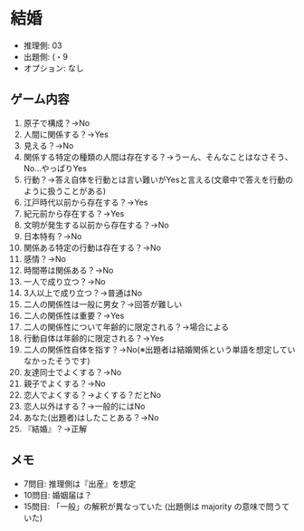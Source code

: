 # 結婚

- 推理側: 03
- 出題側: (・9
- オプション: なし

## ゲーム内容

1. 原子で構成？→No
2. 人間に関係する？→Yes
3. 見える？→No
4. 関係する特定の種類の人間は存在する？→うーん、そんなことはなさそう、No…やっぱりYes
5. 行動？→答え自体を行動とは言い難いがYesと言える(文章中で答えを行動のように扱うことがある)
6. 江戸時代以前から存在する？→Yes
7. 紀元前から存在する？→Yes
8. 文明が発生する以前から存在する？→No
9. 日本特有？→No
10. 関係ある特定の行動は存在する？→No
11. 感情？→No
12. 時間帯は関係ある？→No
13. 一人で成り立つ？→No
14. 3人以上で成り立つ？→普通はNo
15. 二人の関係性は一般に男女？→回答が難しい
16. 二人の関係性は重要？→Yes
17. 二人の関係性について年齢的に限定される？→場合による
18. 行動自体は年齢的に限定される？→Yes
19. 二人の関係性自体を指す？→No(※出題者は結婚関係という単語を想定していなかったそうです)
20. 友達同士でよくする？→No
21. 親子でよくする？→No
22. 恋人でよくする？→よくする？だとNo
23. 恋人以外はする？→一般的にはNo
24. あなた(出題者)はしたことある？→No
25. 『結婚』？→正解

## メモ

- 7問目: 推理側は『出産』を想定
- 10問目: 婚姻届は？
- 15問目: 「一般」の解釈が異なっていた (出題側は majority の意味で問うていた)
